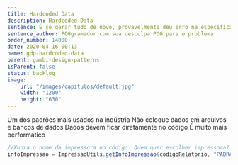 ```yaml
---
title: Hardcoded Data
description: Hardcoded Data
sentence: É só gerar tudo de novo, provavelmente deu erro na especificação.
sentence_author: POGgramador com sua desculpa POG para o problema
order_number: 14000
date: 2020-04-16 00:13
name: gdp-hardcoded-data
parent: gambi-design-patterns
isParent: false
status: backlog
image:
    url: "/images/capitulos/default.jpg"
    width: "1200"
    height: "630"
---
```

Um dos padrões mais usados na indústria
Não coloque dados em arquivos e bancos de dados
Dados devem ficar diretamente no código
É muito mais performático

```java
//Xunxa o nome da impressora no código. Quem quer escolher impressora?
infoImpressao = ImpressaoUtils.getInfoImpressao(codigoRelatorio, "PADRAO");
```
